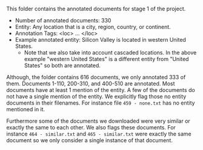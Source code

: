 This folder contains the annotated documents for stage 1 of the project.

- Number of annotated documents: 330
- Entity: Any location that is a city, region, country, or continent.
- Annotation Tags: \<loc> ... \</loc>
- Example annotated entity: <loc>Silicon Valley</loc> is located in <loc>western <loc>United States</loc></loc>. 
    * Note that we also take into account cascaded locations. In the above example "western United States" is a different entity from "United States" so both are annotated.

Although, the folder contains 616 documents, we only annotated 333 of them. Documents 1-110, 200-310, and 400-510 are annotated. Most documents have at least 1 mention of the entity. A few of the documents do not have a single mention of the entity. We explicitly flag those no entity documents in their filenames. For instance file `459 - none.txt` has no entity mentioned in it.

Furthermore some of the documents we downloaded were very similar or exactly the same to each other. We also flags these documents. For instance `464 - similar.txt` and `465 - similar.txt` were exactly the same document so we only consider a single instance of that document.
